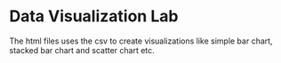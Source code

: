 # Data Visualization Lab

The html files uses the csv to create visualizations like simple bar chart, stacked bar chart and scatter chart etc.
